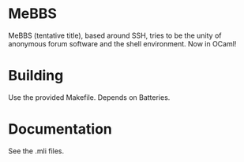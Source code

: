 # MeBBS
MeBBS (tentative title), based around SSH, tries to be the unity of anonymous forum software and the shell environment. Now in OCaml!

# Building
Use the provided Makefile.
Depends on Batteries.

# Documentation
See the .mli files.

